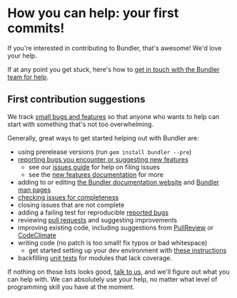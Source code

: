 # How you can help: your first commits!

If you're interested in contributing to Bundler, that's awesome! We'd love your help.

If at any point you get stuck, here's how to [get in touch with the Bundler team for help](GETTING_HELP.md).

## First contribution suggestions

We track [small bugs and features](https://github.com/rubygems/bundler/issues?q=is%3Aissue+is%3Aopen+label%3A%22good+first+issue%22) so that anyone who wants to help can start with something that's not too overwhelming.

Generally, great ways to get started helping out with Bundler are:

  - using prerelease versions (run `gem install bundler --pre`)
  - [reporting bugs you encounter or suggesting new features](https://github.com/rubygems/bundler/issues/new)
    - see our [issues guide](ISSUES.md) for help on filing issues
    - see the [new features documentation](../development/NEW_FEATURES.md) for more
  - adding to or editing [the Bundler documentation website](https://bundler.io) and [Bundler man pages](https://bundler.io/man/bundle.1.html)
  - [checking issues for completeness](BUG_TRIAGE.md)
  - closing issues that are not complete
  - adding a failing test for reproducible [reported bugs](https://github.com/rubygems/bundler/issues)
  - reviewing [pull requests](https://github.com/rubygems/bundler/pulls) and suggesting improvements
  - improving existing code, including suggestions from [PullReview](https://www.pullreview.com/github/bundler/bundler/reviews/master) or [CodeClimate](https://codeclimate.com/github/bundler/bundler)
  - writing code (no patch is too small! fix typos or bad whitespace)
    - get started setting up your dev environment with [these instructions](../development/SETUP.md)
  - backfilling [unit tests](https://github.com/rubygems/bundler/tree/master/spec/bundler) for modules that lack coverage.

If nothing on those lists looks good, [talk to us](https://slack.bundler.io/), and we'll figure out what you can help with. We can absolutely use your help, no matter what level of programming skill you have at the moment.
